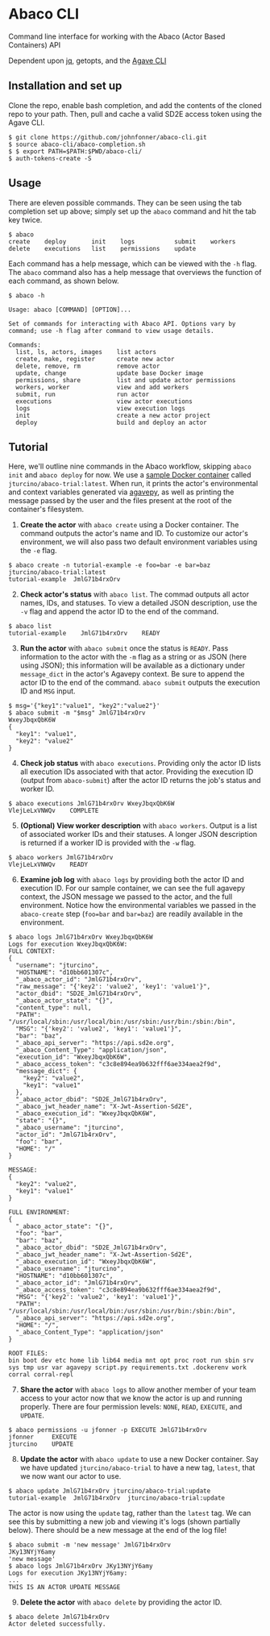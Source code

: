# Abaco CLI

Command line interface for working with the Abaco (Actor Based Containers) API

Dependent upon [jq](https://stedolan.github.io/jq/), getopts, and the [Agave CLI](https://bitbucket.org/agaveapi/cli)

## Installation and set up

Clone the repo, enable bash completion, and add the contents of the cloned repo to your path. Then, pull and cache a valid SD2E access token using the Agave CLI.
```
$ git clone https://github.com/johnfonner/abaco-cli.git
$ source abaco-cli/abaco-completion.sh
$ $ export PATH=$PATH:$PWD/abaco-cli/
$ auth-tokens-create -S
```

## Usage

There are eleven possible commands. They can be seen using the tab completion set up above; simply set up the `abaco` command and hit the tab key twice.
```
$ abaco 
create    deploy       init    logs           submit    workers
delete    executions   list    permissions    update
```

Each command has a help message, which can be viewed with the `-h` flag. The `abaco` command also has a help message that overviews the function of each command, as shown below.
```
$ abaco -h

Usage: abaco [COMMAND] [OPTION]...

Set of commands for interacting with Abaco API. Options vary by 
command; use -h flag after command to view usage details.

Commands:
  list, ls, actors, images    list actors
  create, make, register      create new actor
  delete, remove, rm          remove actor
  update, change              update base Docker image
  permissions, share          list and update actor permissions
  workers, worker             view and add workers
  submit, run                 run actor
  executions                  view actor executions
  logs                        view execution logs
  init                        create a new actor project
  deploy                      build and deploy an actor
```

## Tutorial

Here, we'll outline nine commands in the Abaco workflow, skipping `abaco init` and `abaco deploy` for now. We use a [sample Docker container](https://hub.docker.com/r/jturcino/abaco-trial/) called `jturcino/abaco-trial:latest`. When run, it prints the actor's environmental and context variables generated via [agavepy](https://github.com/TACC/agavepy), as well as printing the message passed by the user and the files present at the root of the container's filesystem.

1. **Create the actor** with `abaco create` using a Docker container. The command outputs the actor's name and ID. To customize our actor's environment, we will also pass two default environment variables using the `-e` flag.
```
$ abaco create -n tutorial-example -e foo=bar -e bar=baz jturcino/abaco-trial:latest
tutorial-example  JmlG71b4rxOrv
```

2. **Check actor's status** with `abaco list`. The commad outputs all actor names, IDs, and statuses. To view a detailed JSON description, use the `-v` flag and append the actor ID to the end of the command.
```
$ abaco list
tutorial-example    JmlG71b4rxOrv    READY
```

3. **Run the actor** with `abaco submit` once the status is `READY`. Pass information to the actor with the `-m` flag as a string or as JSON (here using JSON); this information will be available as a dictionary under `message_dict` in the actor's Agavepy context. Be sure to append the actor ID to the end of the command. `abaco submit` outputs the execution ID and `MSG` input.
```
$ msg='{"key1":"value1", "key2":"value2"}'
$ abaco submit -m "$msg" JmlG71b4rxOrv
WxeyJbqxQbK6W
{
  "key1": "value1",
  "key2": "value2"
}
```

4. **Check job status** with `abaco executions`. Providing only the actor ID lists all execution IDs associated with that actor. Providing the execution ID (output from `abaco-submit`) after the actor ID returns the job's status and worker ID.
```
$ abaco executions JmlG71b4rxOrv WxeyJbqxQbK6W
VlejLeLxVNWQv    COMPLETE
```

5. **(Optional) View worker description** with `abaco workers`. Output is a list of associated worker IDs and their statuses. A longer JSON description is returned if a worker ID is provided with the `-w` flag.
```
$ abaco workers JmlG71b4rxOrv
VlejLeLxVNWQv    READY
```

6. **Examine job log** with `abaco logs` by providing both the actor ID and execution ID. For our sample container, we can see the full agavepy context, the JSON message we passed to the actor, and the full environment. Notice how the environmental variables we passed in the `abaco-create` step (`foo=bar` and `bar=baz`) are readily available in the environment.
```
$ abaco logs JmlG71b4rxOrv WxeyJbqxQbK6W
Logs for execution WxeyJbqxQbK6W:
FULL CONTEXT:
{
  "username": "jturcino", 
  "HOSTNAME": "d10bb601307c", 
  "_abaco_actor_id": "JmlG71b4rxOrv", 
  "raw_message": "{'key2': 'value2', 'key1': 'value1'}", 
  "actor_dbid": "SD2E_JmlG71b4rxOrv", 
  "_abaco_actor_state": "{}", 
  "content_type": null, 
  "PATH": "/usr/local/sbin:/usr/local/bin:/usr/sbin:/usr/bin:/sbin:/bin", 
  "MSG": "{'key2': 'value2', 'key1': 'value1'}", 
  "bar": "baz", 
  "_abaco_api_server": "https://api.sd2e.org", 
  "_abaco_Content_Type": "application/json", 
  "execution_id": "WxeyJbqxQbK6W", 
  "_abaco_access_token": "c3c8e894ea9b632fff6ae334aea2f9d", 
  "message_dict": {
    "key2": "value2", 
    "key1": "value1"
  }, 
  "_abaco_actor_dbid": "SD2E_JmlG71b4rxOrv", 
  "_abaco_jwt_header_name": "X-Jwt-Assertion-Sd2E", 
  "_abaco_execution_id": "WxeyJbqxQbK6W", 
  "state": "{}", 
  "_abaco_username": "jturcino", 
  "actor_id": "JmlG71b4rxOrv", 
  "foo": "bar", 
  "HOME": "/"
}

MESSAGE:
{
  "key2": "value2", 
  "key1": "value1"
}

FULL ENVIRONMENT:
{
  "_abaco_actor_state": "{}", 
  "foo": "bar", 
  "bar": "baz", 
  "_abaco_actor_dbid": "SD2E_JmlG71b4rxOrv", 
  "_abaco_jwt_header_name": "X-Jwt-Assertion-Sd2E", 
  "_abaco_execution_id": "WxeyJbqxQbK6W", 
  "_abaco_username": "jturcino", 
  "HOSTNAME": "d10bb601307c", 
  "_abaco_actor_id": "JmlG71b4rxOrv", 
  "_abaco_access_token": "c3c8e894ea9b632fff6ae334aea2f9d", 
  "MSG": "{'key2': 'value2', 'key1': 'value1'}", 
  "PATH": "/usr/local/sbin:/usr/local/bin:/usr/sbin:/usr/bin:/sbin:/bin", 
  "_abaco_api_server": "https://api.sd2e.org", 
  "HOME": "/", 
  "_abaco_Content_Type": "application/json"
}

ROOT FILES:
bin boot dev etc home lib lib64 media mnt opt proc root run sbin srv sys tmp usr var agavepy script.py requirements.txt .dockerenv work corral corral-repl
```

7. **Share the actor** with `abaco logs` to allow another member of your team access to your actor now that we know the actor is up and running properly. There are four permission levels: `NONE`, `READ`, `EXECUTE`, and `UPDATE`.
```
$ abaco permissions -u jfonner -p EXECUTE JmlG71b4rxOrv
jfonner     EXECUTE
jturcino    UPDATE
```

8. **Update the actor** with `abaco update` to use a new Docker container. Say we have updated `jturcino/abaco-trial` to have a new tag, `latest`, that we now want our actor to use. 
```
$ abaco update JmlG71b4rxOrv jturcino/abaco-trial:update
tutorial-example  JmlG71b4rxOrv  jturcino/abaco-trial:update
```
The actor is now using the `update` tag, rather than the `latest` tag. We can see this by submitting a new job and viewing it's logs (shown partially below). There should be a new message at the end of the log file!
```
$ abaco submit -m 'new message' JmlG71b4rxOrv
JKy13NYjY6amy
'new message'
$ abaco logs JmlG71b4rxOrv JKy13NYjY6amy
Logs for execution JKy13NYjY6amy:
...
THIS IS AN ACTOR UPDATE MESSAGE
```

9. **Delete the actor** with `abaco delete` by providing the actor ID.
```
$ abaco delete JmlG71b4rxOrv
Actor deleted successfully.
```